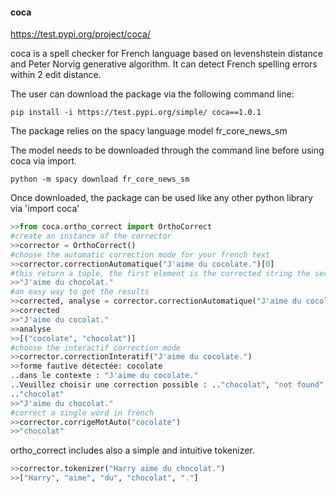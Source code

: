 #### coca
https://test.pypi.org/project/coca/ 


coca is a spell checker for French language based on levenshstein distance and Peter Norvig generative algorithm. It can detect French spelling errors within 2 edit distance.

The user can download the package via the following command line:
```cli
pip install -i https://test.pypi.org/simple/ coca==1.0.1
```
The package relies on the spacy language model fr_core_news_sm

The model needs to be downloaded through the command line before using coca via import.

```cli
python -m spacy download fr_core_news_sm
```

Once downloaded, the package can be used like any other python library via 'import coca'

```python
>>from coca.ortho_correct import OrthoCorrect
#create an instance of the corrector 
>>corrector = OrthoCorrect() 
#choose the automatic correction mode for your french text
>>corrector.correctionAutomatique("J'aime du cocolate.")[0]
#this return a tuple, the first element is the corrected string the second element is a list of all the detected errors [(error1, corrected forme1), (error2, corrected forme2)...]
>>"J'aime du chocolat."
#an easy way to get the results
>>corrected, analyse = corrector.correctionAutomatique("J'aime du cocolate.")
>>corrected
>>"J'aime du cocolat."
>>analyse
>>[("cocolate", "chocolat")]
#choose the interactif correction mode
>>corrector.correctionInteratif("J'aime du cocolate.")
>>forme fautive détectée: cocolate
..dans le contexte : "J'aime du cocolate."
..Veuillez choisir une correction possible : .."chocolat", "not found"
.."chocolat" 
>>"J'aime du chocolat."
#correct a single word in french
>>corrector.corrigeMotAuto("cocolate")
>>"chocolat"
```

ortho_correct includes also a simple and intuitive tokenizer.

```python
>>corrector.tokenizer("Harry aime du chocolat.")
>>["Harry", "aime", "du", "chocolat", "."]
```

